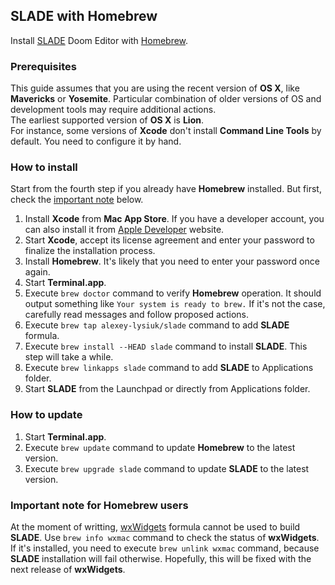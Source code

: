 ## SLADE with Homebrew
Install [SLADE](http://slade.mancubus.net/) Doom Editor with [Homebrew](http://brew.sh/).

### Prerequisites

This guide assumes that you are using the recent version of **OS X**, like **Mavericks** or **Yosemite**. Particular combination of older versions of OS and development tools may require additional actions.  
The earliest supported version of **OS X** is **Lion**.  
For instance, some versions of **Xcode** don't install **Command Line Tools** by default. You need to configure it by hand.

### How to install

Start from the fourth step if you already have **Homebrew** installed. But first, check the [important note](#important-note-for-homebrew-users) below.

1. Install **Xcode** from **Mac App Store**. If you have a developer account, you can also install it from [Apple Developer](https://developer.apple.com/downloads/) website.
2. Start **Xcode**, accept its license agreement and enter your password to finalize the installation process.
3. Install **Homebrew**. It's likely that you need to enter your password once again.
4. Start **Terminal.app**.
5. Execute `brew doctor` command to verify **Homebrew** operation. It should output something like `Your system is ready to brew.` If it's not the case, carefully read messages and follow proposed actions.
6. Execute `brew tap alexey-lysiuk/slade` command to add **SLADE** formula.
7. Execute `brew install --HEAD slade` command to install **SLADE**. This step will take a while.
8. Execute `brew linkapps slade` command to add **SLADE** to Applications folder.
9. Start **SLADE** from the Launchpad or directly from Applications folder.

### How to update

1. Start **Terminal.app**.
2. Execute `brew update` command to update **Homebrew** to the latest version.
3. Execute `brew upgrade slade` command to update **SLADE** to the latest version.

### Important note for Homebrew users

At the moment of writting, [wxWidgets](https://www.wxwidgets.org/) formula cannot be used to build **SLADE**. Use `brew info wxmac` command to check the status of **wxWidgets**. If it's installed, you need to execute `brew unlink wxmac` command, because **SLADE** installation will fail otherwise. Hopefully, this will be fixed with the next release of **wxWidgets**.
